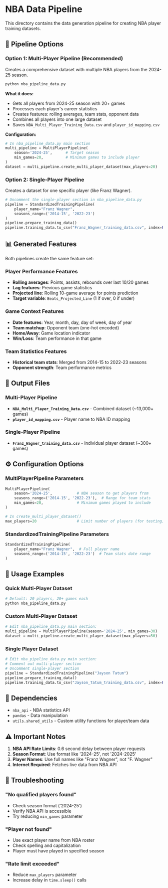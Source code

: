 # NBA Data Pipeline

This directory contains the data generation pipeline for creating NBA player training datasets.

## 🏀 Pipeline Options

### Option 1: Multi-Player Pipeline (Recommended)

Creates a comprehensive dataset with multiple NBA players from the 2024-25 season.

```bash
python nba_pipeline_data.py
```

**What it does:**
- Gets all players from 2024-25 season with 20+ games
- Processes each player's career statistics
- Creates features: rolling averages, team stats, opponent data
- Combines all players into one large dataset
- Saves `NBA_Multi_Player_Training_Data.csv` and `player_id_mapping.csv`

**Configuration:**
```python
# In nba_pipeline_data.py main section
multi_pipeline = MultiPlayerPipeline(
    season='2024-25',      # Target season
    min_games=20,          # Minimum games to include player
)
dataset = multi_pipeline.create_multi_player_dataset(max_players=20)
```

### Option 2: Single-Player Pipeline

Creates a dataset for one specific player (like Franz Wagner).

```python
# Uncomment the single-player section in nba_pipeline_data.py
pipeline = StandardizedTrainingPipeline(
    player_name="Franz Wagner", 
    seasons_range=('2014-15', '2022-23')
)
pipeline.prepare_training_data()
pipeline.training_data.to_csv("Franz_Wagner_training_data.csv", index=False)
```

## 📊 Generated Features

Both pipelines create the same feature set:

### Player Performance Features
- **Rolling averages**: Points, assists, rebounds over last 10/20 games
- **Lag features**: Previous game statistics
- **Projected line**: Rolling 10-game average for points prediction
- **Target variable**: `Beats_Projected_Line` (1 if over, 0 if under)

### Game Context Features
- **Date features**: Year, month, day, day of week, day of year
- **Team matchup**: Opponent team (one-hot encoded)
- **Home/Away**: Game location indicator
- **Win/Loss**: Team performance in that game

### Team Statistics Features
- **Historical team stats**: Merged from 2014-15 to 2022-23 seasons
- **Opponent strength**: Team performance metrics

## 📁 Output Files

### Multi-Player Pipeline
- **`NBA_Multi_Player_Training_Data.csv`** - Combined dataset (~13,000+ games)
- **`player_id_mapping.csv`** - Player name to NBA ID mapping

### Single-Player Pipeline  
- **`Franz_Wagner_training_data.csv`** - Individual player dataset (~300+ games)

## ⚙️ Configuration Options

### MultiPlayerPipeline Parameters
```python
MultiPlayerPipeline(
    season='2024-25',           # NBA season to get players from
    seasons_range=('2014-15', '2022-23'),  # Range for team stats
    min_games=20,               # Minimum games played to include
)

# In create_multi_player_dataset()
max_players=20                  # Limit number of players (for testing)
```

### StandardizedTrainingPipeline Parameters
```python
StandardizedTrainingPipeline(
    player_name="Franz Wagner",  # Full player name
    seasons_range=('2014-15', '2022-23')  # Team stats date range
)
```

## 🚀 Usage Examples

### Quick Multi-Player Dataset
```bash
# Default: 20 players, 20+ games each
python nba_pipeline_data.py
```

### Custom Multi-Player Dataset
```python
# Edit nba_pipeline_data.py main section:
multi_pipeline = MultiPlayerPipeline(season='2024-25', min_games=30)
dataset = multi_pipeline.create_multi_player_dataset(max_players=50)
```

### Single Player Dataset
```python
# Edit nba_pipeline_data.py main section:
# Comment out multi-player section
# Uncomment single-player section
pipeline = StandardizedTrainingPipeline("Jayson Tatum")
pipeline.prepare_training_data()
pipeline.training_data.to_csv("Jayson_Tatum_training_data.csv", index=False)
```

## 🔧 Dependencies

- `nba_api` - NBA statistics API
- `pandas` - Data manipulation
- `utils.shared_utils` - Custom utility functions for player/team data

## ⚠️ Important Notes

1. **NBA API Rate Limits**: 0.6 second delay between player requests
2. **Season Format**: Use format like '2024-25', not '2024-2025'
3. **Player Names**: Use full names like "Franz Wagner", not "F. Wagner"
4. **Internet Required**: Fetches live data from NBA API

## 🐛 Troubleshooting

### "No qualified players found"
- Check season format ('2024-25')
- Verify NBA API is accessible
- Try reducing `min_games` parameter

### "Player not found"
- Use exact player name from NBA roster
- Check spelling and capitalization
- Player must have played in specified season

### "Rate limit exceeded"
- Reduce `max_players` parameter
- Increase delay in `time.sleep()` calls

